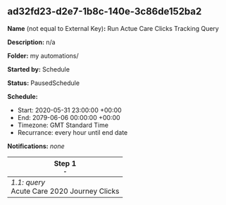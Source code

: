 ## ad32fd23-d2e7-1b8c-140e-3c86de152ba2

**Name** (not equal to External Key)**:** Run Actue Care Clicks Tracking Query

**Description:** n/a

**Folder:** my automations/

**Started by:** Schedule

**Status:** PausedSchedule

**Schedule:**

* Start: 2020-05-31 23:00:00 +00:00
* End: 2079-06-06 00:00:00 +00:00
* Timezone: GMT Standard Time
* Recurrance: every hour until end date

**Notifications:** _none_


| Step 1<br>_<small>-</small>_ |
| --- |
| _1.1: query_<br>Acute Care 2020 Journey Clicks |
